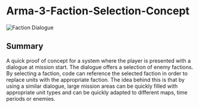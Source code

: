 # Arma-3-Faction-Selection-Concept

![Faction Dialogue](https://user-images.githubusercontent.com/25553633/173253895-5a6f8b9b-d9f5-4389-990b-9b616122f4de.png)

## Summary
A quick proof of concept for a system where the player is presented with a dialogue at mission start. The dialogue offers a selection of enemy factions. By selecting a faction, code can reference the selected faction in order to replace units with the appropriate faction.
The idea behind this is that by using a similar dialogue, large mission areas can be quickly filled with appropriate unit types and can be quickly adapted to different maps, time periods or enemies.
